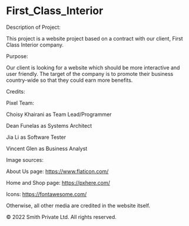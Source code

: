 # First_Class_Interior
Description of Project:



This project is a website project based on a contract with our client, First Class Interior company.




Purpose:



Our client is looking for a website which should be more interactive and user friendly. The target of the company is to promote their business country-wide so that they could earn more benefits.




Credits:



Pixel Team:



Choisy Khairani as Team Lead/Programmer



Dean Funelas as Systems Architect



Jia Li as Software Tester



Vincent Glen as Business Analyst



Image sources:



About Us page: https://www.flaticon.com/



Home and Shop page: https://pxhere.com/



Icons: https://fontawesome.com/



Otherwise, all other media are credited in the website itself.




© 2022 Smith Private Ltd. All rights reserved.
